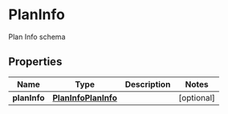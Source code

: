 

# PlanInfo

Plan Info schema
## Properties

Name | Type | Description | Notes
------------ | ------------- | ------------- | -------------
**planInfo** | [**PlanInfoPlanInfo**](PlanInfoPlanInfo.md) |  |  [optional]



